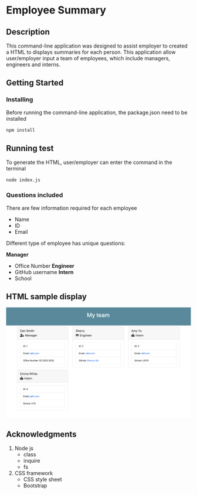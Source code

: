 # Employee Summary

## Description
This command-line application was designed to assist employer to created a HTML to displays summaries for each person. This application allow user/employer input a team of employees, which include managers, engineers and interns.

## Getting Started
### Installing
Before running the command-line application, the package.json need to be installed
```sh
npm install
```

## Running test
To generate the HTML, user/employer can enter the command in the terminal
```sh
node index.js
```
### Questions included
There are few information required for each employee
* Name
* ID
* Email

Different type of employee has unique questions:

**Manager**
* Office Number
**Engineer**
* GitHub username
**Intern**
* School

## HTML sample display
![image](assets/image/sample.png)

## Acknowledgments
1. Node js
   - class
   - inquire
   - fs
2. CSS framework
   - CSS style sheet
   - Bootstrap
